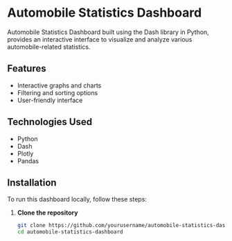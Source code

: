 # Automobile Statistics Dashboard

Automobile Statistics Dashboard built using the Dash library in Python, provides an interactive interface to visualize and analyze various automobile-related statistics.

## Features

- Interactive graphs and charts
- Filtering and sorting options
- User-friendly interface

## Technologies Used

- Python
- Dash
- Plotly
- Pandas

## Installation

To run this dashboard locally, follow these steps:

1. **Clone the repository**
   ```bash
   git clone https://github.com/yourusername/automobile-statistics-dashboard.git
   cd automobile-statistics-dashboard

